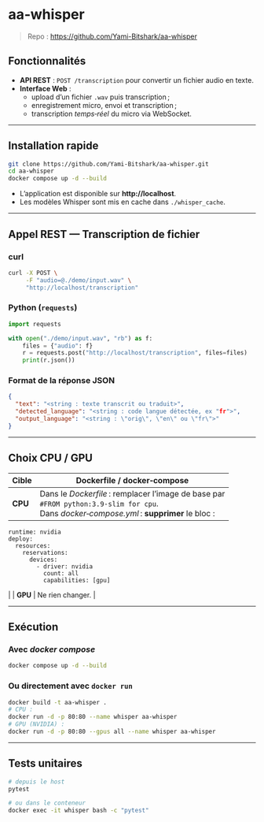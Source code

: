 # aa‑whisper

> Repo : <https://github.com/Yami-Bitshark/aa-whisper>

## Fonctionnalités

- **API REST** : `POST /transcription` pour convertir un fichier audio en texte.  
- **Interface Web** :  
  - upload d’un fichier `.wav` puis transcription ;  
  - enregistrement micro, envoi et transcription ;  
  - transcription *temps‑réel* du micro via WebSocket.

---

## Installation rapide

```bash
git clone https://github.com/Yami-Bitshark/aa-whisper.git
cd aa-whisper
docker compose up -d --build
```

- L’application est disponible sur **http://localhost**.  
- Les modèles Whisper sont mis en cache dans `./whisper_cache`.

---

## Appel REST — Transcription de fichier

### curl

```bash
curl -X POST \
     -F "audio=@./demo/input.wav" \
     "http://localhost/transcription"
```

### Python (`requests`)

```python
import requests

with open("./demo/input.wav", "rb") as f:
    files = {"audio": f}
    r = requests.post("http://localhost/transcription", files=files)
    print(r.json())
```

### Format de la réponse JSON

```json
{
  "text": "<string : texte transcrit ou traduit>",
  "detected_language": "<string : code langue détectée, ex "fr">",
  "output_language": "<string : \"orig\", \"en\" ou \"fr\">"
}
```

---

## Choix CPU / GPU

| Cible | Dockerfile / docker‑compose |
|-------|----------------------------|
| **CPU** | Dans le *Dockerfile* : remplacer l’image de base par<br>`#FROM python:3.9-slim for cpu`.<br>Dans *docker‑compose.yml* : **supprimer** le bloc :<br>
    runtime: nvidia
    deploy:
      resources:
        reservations:
          devices:
            - driver: nvidia
              count: all
              capabilities: [gpu]
 |
| **GPU** | Ne rien changer. |

---

## Exécution

### Avec *docker compose*

```bash
docker compose up -d --build
```

### Ou directement avec `docker run`

```bash
docker build -t aa-whisper .
# CPU :
docker run -d -p 80:80 --name whisper aa-whisper
# GPU (NVIDIA) :
docker run -d -p 80:80 --gpus all --name whisper aa-whisper
```

---

## Tests unitaires

```bash
# depuis le host
pytest

# ou dans le conteneur
docker exec -it whisper bash -c "pytest"
```
